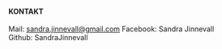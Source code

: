 #### KONTAKT

Mail: sandra.jinnevall@gmail.com
Facebook: Sandra Jinnevall    
Github: SandraJinnevall
